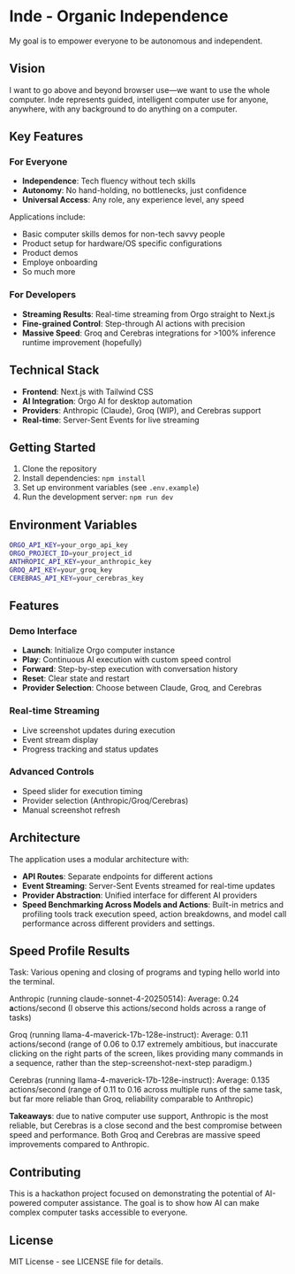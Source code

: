 # Inde - Organic Independence

My goal is to empower everyone to be autonomous and independent.

## Vision

I want to go above and beyond browser use—we want to use the whole computer. Inde represents guided, intelligent computer use for anyone, anywhere, with any background to do anything on a computer.

## Key Features

### For Everyone
- **Independence**: Tech fluency without tech skills
- **Autonomy**: No hand-holding, no bottlenecks, just confidence
- **Universal Access**: Any role, any experience level, any speed

Applications include:

- Basic computer skills demos for non-tech savvy people
- Product setup for hardware/OS specific configurations
- Product demos
- Employe onboarding
- So much more

### For Developers
- **Streaming Results**: Real-time streaming from Orgo straight to Next.js
- **Fine-grained Control**: Step-through AI actions with precision
- **Massive Speed**: Groq and Cerebras integrations for >100% inference runtime improvement (hopefully)

## Technical Stack

- **Frontend**: Next.js with Tailwind CSS
- **AI Integration**: Orgo AI for desktop automation
- **Providers**: Anthropic (Claude), Groq (WIP), and Cerebras support
- **Real-time**: Server-Sent Events for live streaming

## Getting Started

1. Clone the repository
2. Install dependencies: `npm install`
3. Set up environment variables (see `.env.example`)
4. Run the development server: `npm run dev`

## Environment Variables

```bash
ORGO_API_KEY=your_orgo_api_key
ORGO_PROJECT_ID=your_project_id
ANTHROPIC_API_KEY=your_anthropic_key
GROQ_API_KEY=your_groq_key
CEREBRAS_API_KEY=your_cerebras_key
```

## Features

### Demo Interface
- **Launch**: Initialize Orgo computer instance
- **Play**: Continuous AI execution with custom speed control
- **Forward**: Step-by-step execution with conversation history
- **Reset**: Clear state and restart
- **Provider Selection**: Choose between Claude, Groq, and Cerebras

### Real-time Streaming
- Live screenshot updates during execution
- Event stream display
- Progress tracking and status updates

### Advanced Controls
- Speed slider for execution timing
- Provider selection (Anthropic/Groq/Cerebras)
- Manual screenshot refresh

## Architecture

The application uses a modular architecture with:
- **API Routes**: Separate endpoints for different actions
- **Event Streaming**: Server-Sent Events streamed for real-time updates
- **Provider Abstraction**: Unified interface for different AI providers
- **Speed Benchmarking Across Models and Actions**: Built-in metrics and profiling tools track execution speed, action breakdowns, and model call performance across different providers and settings.

## Speed Profile Results

Task: Various opening and closing of programs and typing hello world into the terminal.

Anthropic (running claude-sonnet-4-20250514): Average: 0.24 **a**ctions/second (I observe this actions/second holds across a range of tasks)

Groq (running llama-4-maverick-17b-128e-instruct): Average: 0.11 actions/second (range of 0.06 to 0.17 extremely ambitious, but inaccurate clicking on the right parts of the screen, likes providing many commands in a sequence, rather than the step-screenshot-next-step  paradigm.)

Cerebras (running llama-4-maverick-17b-128e-instruct): Average: 0.135 actions/second (range of 0.11 to 0.16 across multiple runs of the same task, but far more reliable than Groq, reliability comparable to Anthropic)

**Takeaways**: due to native computer use support, Anthropic is the most reliable, but Cerebras is a close second and the best compromise between speed and performance. Both Groq and Cerebras are massive speed improvements compared to Anthropic.

## Contributing

This is a hackathon project focused on demonstrating the potential of AI-powered computer assistance. The goal is to show how AI can make complex computer tasks accessible to everyone.

## License

MIT License - see LICENSE file for details.